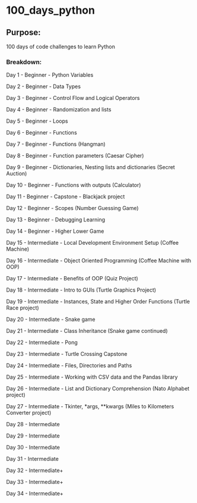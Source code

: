 # 100_days_python

## Purpose:
100 days of code challenges to learn Python

### Breakdown:
Day 1 - Beginner - Python Variables

Day 2 - Beginner - Data Types

Day 3 - Beginner - Control Flow and Logical Operators

Day 4 - Beginner - Randomization and lists

Day 5 - Beginner - Loops

Day 6 - Beginner - Functions

Day 7 - Beginner - Functions (Hangman)

Day 8 - Beginner - Function parameters (Caesar Cipher)

Day 9 - Beginner - Dictionaries, Nesting lists and dictionaries (Secret Auction)

Day 10 - Beginner - Functions with outputs (Calculator)

Day 11 - Beginner - Capstone - Blackjack project

Day 12 - Beginner - Scopes (Number Guessing Game)

Day 13 - Beginner - Debugging Learning

Day 14 - Beginner - Higher Lower Game

Day 15 - Intermediate - Local Development Environment Setup (Coffee Machine)

Day 16 - Intermediate - Object Oriented Programming (Coffee Machine with OOP)

Day 17 - Intermediate - Benefits of OOP (Quiz Project)

Day 18 - Intermediate - Intro to GUIs (Turtle Graphics Project)

Day 19 - Intermediate - Instances, State and Higher Order Functions (Turtle Race project)

Day 20 - Intermediate - Snake game

Day 21 - Intermediate - Class Inheritance (Snake game continued)

Day 22 - Intermediate - Pong

Day 23 - Intermediate - Turtle Crossing Capstone

Day 24 - Intermediate - Files, Directories and Paths

Day 25 - Intermediate - Working with CSV data and the Pandas library

Day 26 - Intermediate - List and Dictionary Comprehension (Nato Alphabet project)

Day 27 - Intermediate - Tkinter, *args, **kwargs (Miles to Kilometers Converter project)

Day 28 - Intermediate

Day 29 - Intermediate

Day 30 - Intermediate

Day 31 - Intermediate

Day 32 - Intermediate+

Day 33 - Intermediate+

Day 34 - Intermediate+

